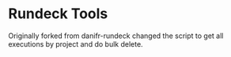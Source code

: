 Rundeck Tools
==============

Originally forked from danifr-rundeck
changed the script to get all executions by project and do bulk delete.
